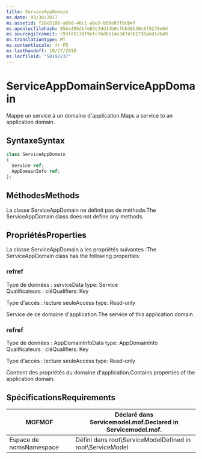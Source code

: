 ```yaml
---
title: ServiceAppDomain
ms.date: 03/30/2017
ms.assetid: f28e5186-a66d-46c1-abe9-b50e07f8cb4f
ms.openlocfilehash: 05be495dbfe87e7dd14b0cfbb38b30c6f8278e6d
ms.sourcegitcommit: c93fd5139f9efcf6db514e3474301738a6d1d649
ms.translationtype: MT
ms.contentlocale: fr-FR
ms.lasthandoff: 10/27/2018
ms.locfileid: "50192237"
---
```

# <a name="serviceappdomain"></a><span data-ttu-id="9a064-102">ServiceAppDomain</span><span class="sxs-lookup"><span data-stu-id="9a064-102">ServiceAppDomain</span></span>
<span data-ttu-id="9a064-103">Mappe un service à un domaine d'application.</span><span class="sxs-lookup"><span data-stu-id="9a064-103">Maps a service to an application domain.</span></span>  
  
## <a name="syntax"></a><span data-ttu-id="9a064-104">Syntaxe</span><span class="sxs-lookup"><span data-stu-id="9a064-104">Syntax</span></span>  
  
```csharp
class ServiceAppDomain  
{  
  Service ref;  
  AppDomainInfo ref;  
};  
```  
  
## <a name="methods"></a><span data-ttu-id="9a064-105">Méthodes</span><span class="sxs-lookup"><span data-stu-id="9a064-105">Methods</span></span>  
 <span data-ttu-id="9a064-106">La classe ServiceAppDomain ne définit pas de méthode.</span><span class="sxs-lookup"><span data-stu-id="9a064-106">The ServiceAppDomain class does not define any methods.</span></span>  
  
## <a name="properties"></a><span data-ttu-id="9a064-107">Propriétés</span><span class="sxs-lookup"><span data-stu-id="9a064-107">Properties</span></span>  
 <span data-ttu-id="9a064-108">La classe ServiceAppDomain a les propriétés suivantes :</span><span class="sxs-lookup"><span data-stu-id="9a064-108">The ServiceAppDomain class has the following properties:</span></span>  
  
### <a name="ref"></a><span data-ttu-id="9a064-109">ref</span><span class="sxs-lookup"><span data-stu-id="9a064-109">ref</span></span>  
 <span data-ttu-id="9a064-110">Type de données : service</span><span class="sxs-lookup"><span data-stu-id="9a064-110">Data type: Service</span></span>  
<span data-ttu-id="9a064-111">Qualificateurs : clé</span><span class="sxs-lookup"><span data-stu-id="9a064-111">Qualifiers: Key</span></span>  
  
 <span data-ttu-id="9a064-112">Type d'accès : lecture seule</span><span class="sxs-lookup"><span data-stu-id="9a064-112">Access type: Read-only</span></span>  
  
 <span data-ttu-id="9a064-113">Service de ce domaine d'application.</span><span class="sxs-lookup"><span data-stu-id="9a064-113">The service of this application domain.</span></span>  
  
### <a name="ref"></a><span data-ttu-id="9a064-114">ref</span><span class="sxs-lookup"><span data-stu-id="9a064-114">ref</span></span>  
 <span data-ttu-id="9a064-115">Type de données : AppDomainInfo</span><span class="sxs-lookup"><span data-stu-id="9a064-115">Data type: AppDomainInfo</span></span>  
<span data-ttu-id="9a064-116">Qualificateurs : clé</span><span class="sxs-lookup"><span data-stu-id="9a064-116">Qualifiers: Key</span></span>  
  
 <span data-ttu-id="9a064-117">Type d'accès : lecture seule</span><span class="sxs-lookup"><span data-stu-id="9a064-117">Access type: Read-only</span></span>  
  
 <span data-ttu-id="9a064-118">Contient des propriétés du domaine d'application.</span><span class="sxs-lookup"><span data-stu-id="9a064-118">Contains properties of the application domain.</span></span>  
  
## <a name="requirements"></a><span data-ttu-id="9a064-119">Spécifications</span><span class="sxs-lookup"><span data-stu-id="9a064-119">Requirements</span></span>  
  
|<span data-ttu-id="9a064-120">MOF</span><span class="sxs-lookup"><span data-stu-id="9a064-120">MOF</span></span>|<span data-ttu-id="9a064-121">Déclaré dans Servicemodel.mof.</span><span class="sxs-lookup"><span data-stu-id="9a064-121">Declared in Servicemodel.mof.</span></span>|  
|---------|-----------------------------------|  
|<span data-ttu-id="9a064-122">Espace de noms</span><span class="sxs-lookup"><span data-stu-id="9a064-122">Namespace</span></span>|<span data-ttu-id="9a064-123">Défini dans root\ServiceModel</span><span class="sxs-lookup"><span data-stu-id="9a064-123">Defined in root\ServiceModel</span></span>|
